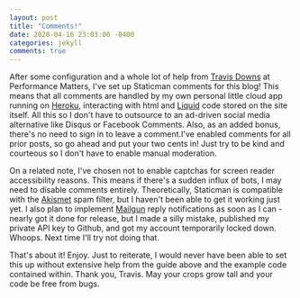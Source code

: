 ```yaml
---
layout: post
title: "Comments!"
date: 2020-04-16 23:03:00 -0400
categories: jekyll
comments: true
---
```

After some configuration and a whole lot of help from [Travis Downs](https://travisdowns.github.io/blog/2020/02/05/now-with-comments.html) at Performance Matters, I've set up Staticman comments for this blog! This means that all comments are handled by my own personal little cloud app running on [Heroku](https://www.heroku.com/about), interacting with html and [Liquid](https://shopify.github.io/liquid/) code stored on the site itself. All this so I don't have to outsource to an ad-driven social media alternative like Disqus or Facebook Comments. Also, as an added bonus, there's no need to sign in to leave a comment.I've enabled comments for all prior posts, so go ahead and put your two cents in! Just try to be kind and courteous so I don't have to enable manual moderation.

On a related note, I've chosen not to enable captchas for screen reader accessibility reasons. This means if there's a sudden influx of bots, I may need to disable comments entirely. Theoretically, Staticman is compatible with the [Akismet](https://akismet.com/) spam filter, but I haven't been able to get it working just yet. I also plan to implement [Mailgun](https://www.mailgun.com/) reply notifications as soon as I can - nearly got it done for release, but I made a silly mistake, published my private API key to Github, and got my account temporarily locked down. Whoops. Next time I'll try not doing that.

That's about it! Enjoy. Just to reiterate, I would never have been able to set this up without extensive help from the guide above and the example code contained within. Thank you, Travis. May your crops grow tall and your code be free from bugs.
